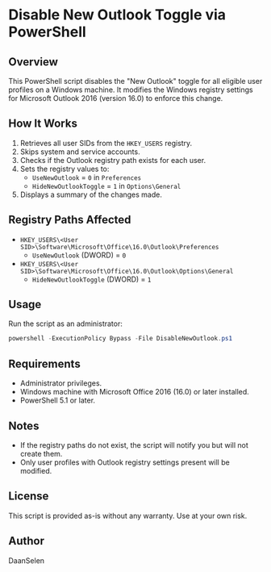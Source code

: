 # Disable New Outlook Toggle via PowerShell

## Overview
This PowerShell script disables the "New Outlook" toggle for all eligible user profiles on a Windows machine. It modifies the Windows registry settings for Microsoft Outlook 2016 (version 16.0) to enforce this change.

## How It Works
1. Retrieves all user SIDs from the `HKEY_USERS` registry.
2. Skips system and service accounts.
3. Checks if the Outlook registry path exists for each user.
4. Sets the registry values to:
   - `UseNewOutlook` = `0` in `Preferences`
   - `HideNewOutlookToggle` = `1` in `Options\General`
5. Displays a summary of the changes made.

## Registry Paths Affected
- `HKEY_USERS\<User SID>\Software\Microsoft\Office\16.0\Outlook\Preferences`
  - `UseNewOutlook` (DWORD) = `0`
- `HKEY_USERS\<User SID>\Software\Microsoft\Office\16.0\Outlook\Options\General`
  - `HideNewOutlookToggle` (DWORD) = `1`

## Usage
Run the script as an administrator:

```powershell
powershell -ExecutionPolicy Bypass -File DisableNewOutlook.ps1
```

## Requirements
- Administrator privileges.
- Windows machine with Microsoft Office 2016 (16.0) or later installed.
- PowerShell 5.1 or later.

## Notes
- If the registry paths do not exist, the script will notify you but will not create them.
- Only user profiles with Outlook registry settings present will be modified.

## License
This script is provided as-is without any warranty. Use at your own risk.

## Author
DaanSelen

